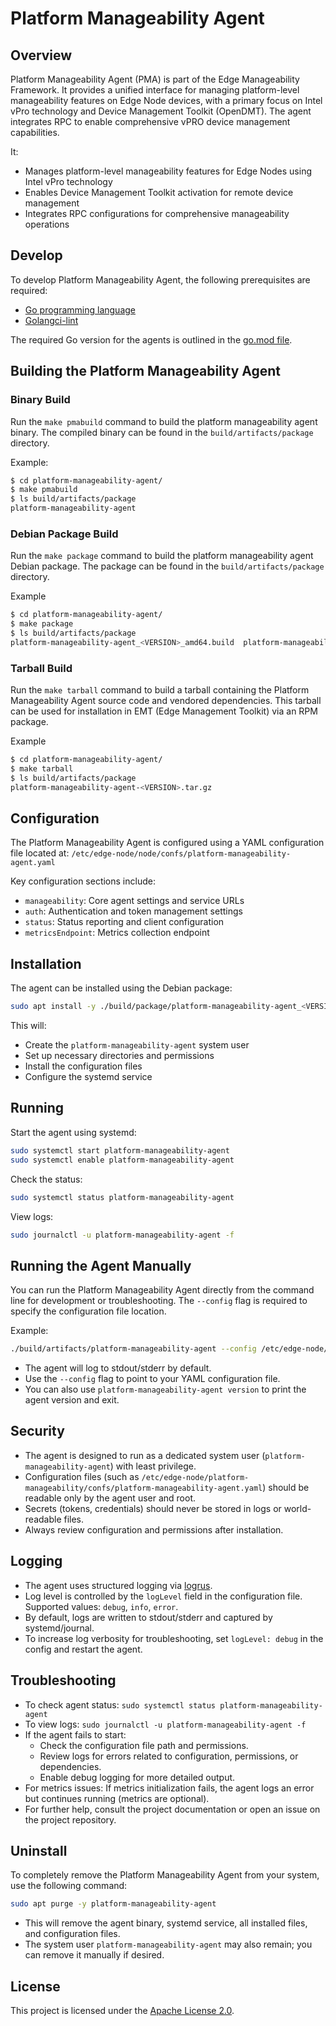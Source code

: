 <!---
  SPDX-FileCopyrightText: (C) 2025 Intel Corporation
  SPDX-License-Identifier: Apache-2.0
-->
# Platform Manageability Agent

## Overview

Platform Manageability Agent (PMA) is part of the Edge Manageability Framework. It provides a unified interface for managing platform-level manageability features on Edge Node devices, with a primary focus on Intel vPro technology and Device Management Toolkit (OpenDMT). The agent integrates RPC to enable comprehensive vPRO device management capabilities.

It:

- Manages platform-level manageability features for Edge Nodes using Intel vPro technology
- Enables Device Management Toolkit activation for remote device management
- Integrates RPC configurations for comprehensive manageability operations

## Develop

To develop Platform Manageability Agent, the following prerequisites are required:

- [Go programming language](https://go.dev)
- [Golangci-lint](https://github.com/golangci/golangci-lint)

The required Go version for the agents is outlined in the [go.mod file](https://github.com/open-edge-platform/edge-node-agents/blob/main/platform-manageability-agent/go.mod).

## Building the Platform Manageability Agent

### Binary Build

Run the `make pmabuild` command to build the platform manageability agent binary. The compiled binary can be found in the `build/artifacts/package` directory.

Example:

```bash
$ cd platform-manageability-agent/
$ make pmabuild
$ ls build/artifacts/package
platform-manageability-agent
```

### Debian Package Build

Run the `make package` command to build the platform manageability agent Debian package. The package can be found in the `build/artifacts/package` directory.

Example

```bash
$ cd platform-manageability-agent/
$ make package
$ ls build/artifacts/package
platform-manageability-agent_<VERSION>_amd64.build  platform-manageability-agent_<VERSION>_amd64.buildinfo  platform-manageability-agent_<VERSION>_amd64.changes  platform-manageability-agent_<VERSION>_amd64.deb
```

### Tarball Build

Run the `make tarball` command to build a tarball containing the Platform Manageability Agent source code and vendored dependencies. This tarball can be used for installation in EMT (Edge Management Toolkit) via an RPM package.

Example

```bash
$ cd platform-manageability-agent/
$ make tarball
$ ls build/artifacts/package
platform-manageability-agent-<VERSION>.tar.gz
```

## Configuration

The Platform Manageability Agent is configured using a YAML configuration file located at:
`/etc/edge-node/node/confs/platform-manageability-agent.yaml`

Key configuration sections include:

- `manageability`: Core agent settings and service URLs
- `auth`: Authentication and token management settings  
- `status`: Status reporting and client configuration
- `metricsEndpoint`: Metrics collection endpoint

## Installation

The agent can be installed using the Debian package:

```bash
sudo apt install -y ./build/package/platform-manageability-agent_<VERSION>_amd64.deb
```

This will:

- Create the `platform-manageability-agent` system user
- Set up necessary directories and permissions
- Install the configuration files
- Configure the systemd service

## Running

Start the agent using systemd:

```bash
sudo systemctl start platform-manageability-agent
sudo systemctl enable platform-manageability-agent
```

Check the status:

```bash
sudo systemctl status platform-manageability-agent
```

View logs:

```bash
sudo journalctl -u platform-manageability-agent -f
```

## Running the Agent Manually

You can run the Platform Manageability Agent directly from the command line for development or troubleshooting. The `--config` flag is required to specify the configuration file location.

Example:

```bash
./build/artifacts/platform-manageability-agent --config /etc/edge-node/node/confs/platform-manageability-agent.yaml
```

- The agent will log to stdout/stderr by default.
- Use the `--config` flag to point to your YAML configuration file.
- You can also use `platform-manageability-agent version` to print the agent version and exit.

## Security

- The agent is designed to run as a dedicated system user (`platform-manageability-agent`) with least privilege.
- Configuration files (such as `/etc/edge-node/platform-manageability/confs/platform-manageability-agent.yaml`) should be readable only by the agent user and root.
- Secrets (tokens, credentials) should never be stored in logs or world-readable files.
- Always review configuration and permissions after installation.

## Logging

- The agent uses structured logging via [logrus](https://github.com/sirupsen/logrus).
- Log level is controlled by the `logLevel` field in the configuration file. Supported values: `debug`, `info`, `error`.
- By default, logs are written to stdout/stderr and captured by systemd/journal.
- To increase log verbosity for troubleshooting, set `logLevel: debug` in the config and restart the agent.

## Troubleshooting

- To check agent status: `sudo systemctl status platform-manageability-agent`
- To view logs: `sudo journalctl -u platform-manageability-agent -f`
- If the agent fails to start:
  - Check the configuration file path and permissions.
  - Review logs for errors related to configuration, permissions, or dependencies.
  - Enable debug logging for more detailed output.
- For metrics issues: If metrics initialization fails, the agent logs an error but continues running (metrics are optional).
- For further help, consult the project documentation or open an issue on the project repository.

## Uninstall

To completely remove the Platform Manageability Agent from your system, use the following command:

```bash
sudo apt purge -y platform-manageability-agent
```

- This will remove the agent binary, systemd service, all installed files, and configuration files.
- The system user `platform-manageability-agent` may also remain; you can remove it manually if desired.

## License

This project is licensed under the [Apache License 2.0](https://www.apache.org/licenses/LICENSE-2.0).
